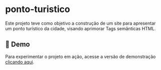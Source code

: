 # ponto-turistico
Este projeto teve como objetivo a construção de um site para apresentar um ponto turístico da cidade, visando aprimorar Tags semânticas HTML.

## 👀 Demo
Para experimentar o projeto em ação, acesse a versão de demonstração [clicando aqui](https://esmeralda-freire.github.io/ponto-turistico/).




